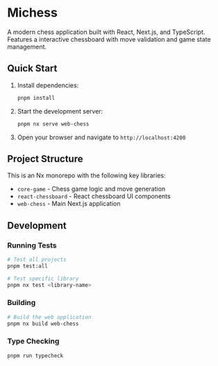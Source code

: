# Michess

A modern chess application built with React, Next.js, and TypeScript. Features a interactive chessboard with move validation and game state management.

## Quick Start

1. Install dependencies:

   ```bash
   pnpm install
   ```

2. Start the development server:

   ```bash
   pnpm nx serve web-chess
   ```

3. Open your browser and navigate to `http://localhost:4200`

## Project Structure

This is an Nx monorepo with the following key libraries:

- `core-game` - Chess game logic and move generation
- `react-chessboard` - React chessboard UI components
- `web-chess` - Main Next.js application

## Development

### Running Tests

```bash
# Test all projects
pnpm test:all

# Test specific library
pnpm nx test <library-name>
```

### Building

```bash
# Build the web application
pnpm nx build web-chess
```

### Type Checking

```bash
pnpm run typecheck
```
